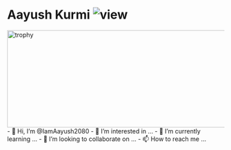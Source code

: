 <h1> Aayush Kurmi <img src="https://komarev.com/ghpvc/?username=IamAayush2080&amp;color=green" alt="view"></h1>
<img src="https://github-profile-trophy.vercel.app/?theme=juicyfresh&amp;username=IamAayush2080" alt="trophy" height=225px" width="620px">
- 👋 Hi, I’m @IamAayush2080
- 👀 I’m interested in ...
- 🌱 I’m currently learning ...
- 💞️ I’m looking to collaborate on ...
- 📫 How to reach me ...

<!---
IamAayush2080/IamAayush2080 is a ✨ special ✨ repository because its `README.md` (this file) appears on your GitHub profile.
You can click the Preview link to take a look at your changes.
--->
